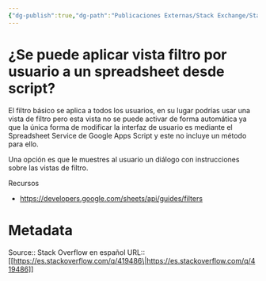 ```yaml
---
{"dg-publish":true,"dg-path":"Publicaciones Externas/Stack Exchange/Stack Overflow en español/es.stackoverflow.com-419486.md","permalink":"/publicaciones-externas/stack-exchange/stack-overflow-en-espanol/es-stackoverflow-com-419486/","title":"¿Se puede aplicar vista filtro por usuario a un spreadsheet desde script?","hide":true,"noteIcon":"default","created":"2024-04-03T12:49:10.355-06:00","updated":"2024-04-05T16:43:56.997-06:00"}
---
```


# ¿Se puede aplicar vista filtro por usuario a un spreadsheet desde script?

El filtro básico se aplica a todos los usuarios, en su lugar podrías usar una vista de filtro pero esta vista no se puede activar de forma automática ya que la única forma de modificar la interfaz de usuario es mediante el Spreadsheet Service de Google Apps Script y este no incluye un método para ello.

Una opción es que le muestres al usuario un diálogo con instrucciones sobre las vistas de filtro.

Recursos

- https://developers.google.com/sheets/api/guides/filters

# Metadata
Source:: Stack Overflow en español
URL:: [[https://es.stackoverflow.com/q/419486\|https://es.stackoverflow.com/q/419486]]

